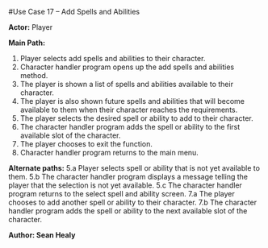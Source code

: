 #Use Case 17 – Add Spells and Abilities


**Actor:** Player

**Main Path:**
1.	Player selects add spells and abilities to their character.
2.	Character handler program opens up the add spells and abilities method.
3.	The player is shown a list of spells and abilities available to their character.
4.	The player is also shown future spells and abilities that will become available to them when their character reaches the requirements.
5.	The player selects the desired spell or ability to add to their character.
6.	The character handler program adds the spell or ability to the first available slot of the character.
7.	The player chooses to exit the function.
8.	Character handler program returns to the main menu.


**Alternate paths:**
5.a	Player selects spell or ability that is not yet available to them.
  5.b	The character handler program displays a message telling the player that the selection is not yet available.
  5.c	The character handler program returns to the select spell and ability screen.
7.a	The player chooses to add another spell or ability to their character.
  7.b	The character handler program adds the spell or ability to the next available slot of the character.

**Author: Sean Healy**
